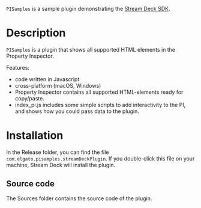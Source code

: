
`PISamples` is a sample plugin demonstrating the [Stream Deck SDK](https://developer.elgato.com/documentation/stream-deck/).


# Description

`PISamples` is a plugin that shows all supported HTML elements in the Property Inspector.

Features:

- code written in Javascript
- cross-platform (macOS, Windows)
- Property Inspector contains all supported HTML-elements ready for copy/paste.
- index_pi.js includes some simple scripts to add interactivity to the PI, and shows how you could pass data to the plugin.


# Installation

In the Release folder, you can find the file `com.elgato.pisamples.streamDeckPlugin`. If you double-click this file on your machine, Stream Deck will install the plugin.


##  Source code

The Sources folder contains the source code of the plugin.
